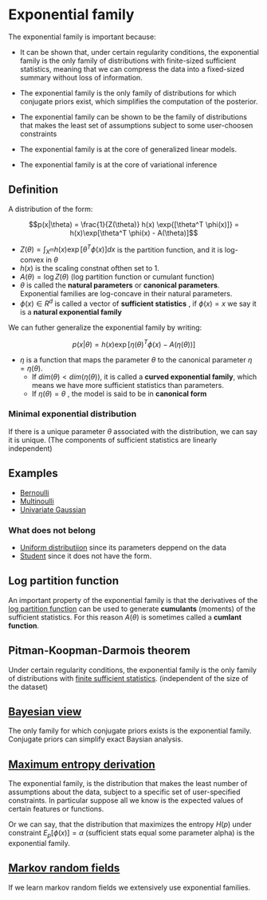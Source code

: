 # Exponential family
The exponential family is important because:

* It can be shown that, under certain regularity conditions, the exponential family is the only family of distributions with finite-sized sufficient statistics, meaning that we can compress the data into a fixed-sized summary without loss of information.

* The exponential family is the only family of distributions for which conjugate priors exist, which simplifies the computation of the posterior.

* The exponential family can be shown to be the family of distributions that makes the least set of assumptions subject to some user-choosen constraints

* The exponential family is at the core of generalized linear models.

* The exponential family is at the core of variational inference


## Definition 
A distribution of the form:

$$p(x|\theta) = \frac{1}{Z(\theta)} h(x) \exp{[\theta^T \phi(x)]} = h(x)\exp[\theta^T \phi(x) - A(\theta)]$$

* $Z(\theta) = \int_{X^m} h(x) \exp[\theta^T \phi(x)]dx$ is the partition function, and it is log-convex in $\theta$
* $h(x)$ is the scaling constnat ofthen set to 1.
* $A(\theta) = \log Z(\theta)$ (log partition function or cumulant function)
* $\theta$ is called the **natural parameters** or **canonical parameters**. Exponential families are log-concave in their natural parameters.
* $\phi(x) \in R^d$ is called a vector of **sufficient statistics** , if $\phi(x) =x​$ we say it is a **natural exponential family**

We can futher generalize the exponential family by writing:

$$p(x|\theta) = h(x)\exp[\eta(\theta)^T \phi(x) - A(\eta(\theta))]$$

* $\eta$ is a function that maps the parameter $\theta$ to the canonical parameter $\eta = \eta(\theta )$. 
  * If $dim(\theta) < dim(\eta(\theta))$, it is called a **curved exponential family**, which means we have more sufficient statistics than parameters. 
  * If $\eta(\theta) = \theta$ , the model is said to be in **canonical form**


### Minimal exponential distribution

If there is a unique parameter $\theta$ associated with the distribution, we can say it is unique. (The components of sufficient statistics are linearly independent)

## Examples

* [Bernoulli](bernoulli_distribution_exponential_family.md)
* [Multinoulli](multinoulli_exponential_family.md)
* [Univariate Gaussian](univariate_gaussian_exponential_family.md)
### What does not belong
* [Uniform distributiion](uniform_distribution.md) since its parameters deppend on the data
* [Student](student_t_distribution.md) since it does not have the form.

## Log partition function

An important property of the exponential family is that the derivatives of the [log partition function](log_partition_function.md) can be used to generate **cumulants** (moments) of the sufficient statistics. For this reason $A(\theta)$ is sometimes called a **cumlant function**.

## Pitman-Koopman-Darmois theorem

Under certain regularity conditions, the exponential family is the only family of distributions with [finite sufficient statistics](pitman_koopman_darmois_exponential_family_mle.md). (independent of the size of the dataset)

## [Bayesian view](exponential_family_bayesian_view.md)
The only family for which conjugate priors exists is the exponential family. Conjugate priors can simplify exact Baysian analysis.

## [Maximum entropy derivation](exponential_family_maximum_entropy.md)

The exponential family, is the distribution that makes the least number of assumptions about the data, subject to a specific set of user-specified constraints. In particular suppose all we know is the expected values of certain features or functions.

Or we can say, that the distribution that maximizes the entropy $H(p)$ under constraint $E_p[\phi(x)] = \alpha$ (sufficient stats equal some parameter alpha) is the exponential family.

## [Markov random fields](learning_markov_random_fields.md)
If we learn markov random fields we extensively use exponential families.